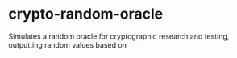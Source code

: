 # crypto-random-oracle
Simulates a random oracle for cryptographic research and testing, outputting random values based on 
